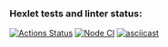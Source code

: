 ### Hexlet tests and linter status:
[![Actions Status](https://github.com/yarikus23/frontend-project-lvl2/workflows/hexlet-check/badge.svg)](https://github.com/yarikus23/frontend-project-lvl2/actions)
[![Node CI](https://github.com/yarikus23/frontend-project-lvl2/actions/workflows/nodejs.yml/badge.svg)](https://github.com/yarikus23/frontend-project-lvl2/actions/workflows/nodejs.yml)
[![asciicast](https://asciinema.org/a/Z77drq6nMqVnJIYZHvPPcW4H1.svg)](https://asciinema.org/a/Z77drq6nMqVnJIYZHvPPcW4H1)